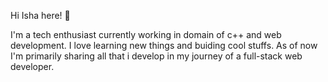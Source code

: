 Hi Isha here! 👋

I'm a tech enthusiast currently working in domain of c++ and web development. I love learning new things and buiding cool stuffs.
As of now I'm primarily sharing all that i develop in my journey of a full-stack web developer.
<!--
**ishaaaa8/ishaaaa8** is a ✨ _special_ ✨ repository because its `README.md` (this file) appears on your GitHub profile.

Here are some ideas to get you started:

- 🔭 I’m currently working on ...
- 🌱 I’m currently learning ...
- 👯 I’m looking to collaborate on ...
- 🤔 I’m looking for help with ...
- 💬 Ask me about ...
- 📫 How to reach me: ...
- 😄 Pronouns: ...
- ⚡ Fun fact: ...
-->
